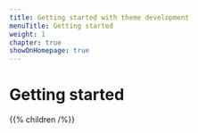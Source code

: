 ```yaml
---
title: Getting started with theme development
menuTitle: Getting started
weight: 1
chapter: true
showOnHomepage: true
---
```


# Getting started

{{% children /%}}
